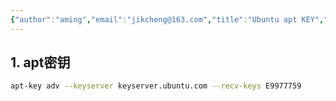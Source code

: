 ```yaml
---
{"author":"aming","email":"jikcheng@163.com","title":"Ubuntu apt KEY","creation_date":"2022-06-27 15:57","Last modified date":"2022-11-25 16:11","tags":"Ubuntu apt KEY","File Folder with relative path":"system/Doc/Ubuntu","remark":null,"other":null,"dg-publish":true,"permalink":"/system/doc/ubuntu/ubuntu-apt-key/","dgPassFrontmatter":true}
---
```



## 1. apt密钥
```sh
apt-key adv --keyserver keyserver.ubuntu.com --recv-keys E9977759
```